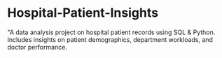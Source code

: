 # Hospital-Patient-Insights
"A data analysis project on hospital patient records using SQL &amp; Python. Includes insights on patient demographics, department workloads, and doctor performance.
